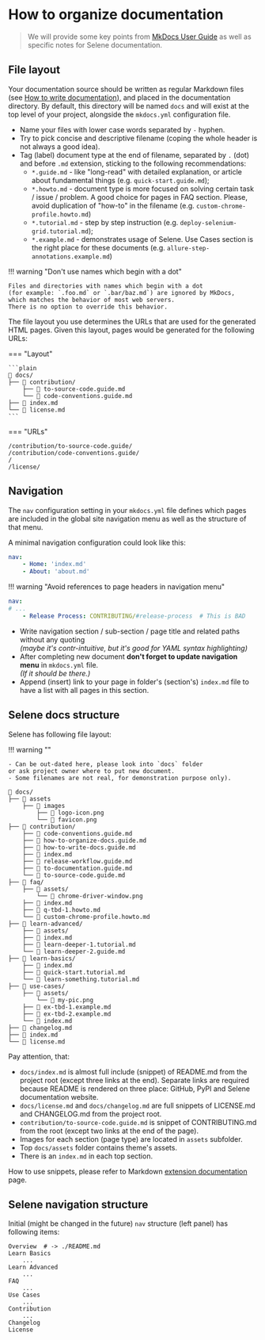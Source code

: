 # How to organize documentation

> We will provide some key points from [MkDocs User Guide][mkdocs-user-guide]
as well as specific notes for Selene documentation.

## File layout

Your documentation source should be written as regular Markdown files
(see [How to write documentation][syntax-guide]),
and placed in the documentation directory.
By default, this directory will be named `docs`
and will exist at the top level of your project,
alongside the `mkdocs.yml` configuration file.

- Name your files with lower case words separated by `-` hyphen.
- Try to pick concise and descriptive filename
(coping the whole header is not always a good idea).
- Tag (label) document type at the end of filename,
separated by `.` (dot) and before `.md` extension,
sticking to the following recommendations:
    - `*.guide.md` - like "long-read" with detailed explanation,
    or article about fundamental things (e.g. `quick-start.guide.md`);
    - `*.howto.md` - document type is more focused on
    solving certain task / issue / problem.
    A good choice for pages in FAQ section.
    Please, avoid duplication of "how-to" in the filename
    (e.g. `custom-chrome-profile.howto.md`)
    - `*.tutorial.md` - step by step instruction
    (e.g. `deploy-selenium-grid.tutorial.md`);
    - `*.example.md` - demonstrates usage of Selene.
    Use Cases section is the right place for these documents
    (e.g. `allure-step-annotations.example.md`)

<!-- markdownlint-disable MD046 -->
!!! warning "Don't use names which begin with a dot"

    Files and directories with names which begin with a dot
    (for example: `.foo.md` or `.bar/baz.md`) are ignored by MkDocs,
    which matches the behavior of most web servers.
    There is no option to override this behavior.
<!-- markdownlint-enable MD046 -->

The file layout you use determines the URLs
that are used for the generated HTML pages.
Given this layout, pages would be generated for the following URLs:

<!-- markdownlint-disable MD046 -->
=== "Layout"

    ```plain
    📁 docs/
    ├── 📁 contribution/
        ├── 📄 to-source-code.guide.md
        └── 📄 code-conventions.guide.md
    ├── 📄 index.md
    └── 📄 license.md
    ```

=== "URLs"

    /contribution/to-source-code.guide/  
    /contribution/code-conventions.guide/  
    /  
    /license/
<!-- markdownlint-enable MD046 -->

## Navigation

The `nav` configuration setting in your `mkdocs.yml` file
defines which pages are included in the global site navigation menu
as well as the structure of that menu.

A minimal navigation configuration could look like this:

```yaml
nav:
    - Home: 'index.md'
    - About: 'about.md'
```

!!! warning "Avoid references to page headers in navigation menu"

```yaml
nav:
# ...
    - Release Process: CONTRIBUTING/#release-process  # This is BAD
```

- Write navigation section / sub-section / page title and related paths
without any quoting  
*(maybe it's contr-intuitive, but it's good for YAML syntax highlighting)*
- After completing new document **don't forget to update
navigation menu** in `mkdocs.yml` file.  
*(If it should be there.)*
- Append (insert) link to your page in folder's (section's) `index.md` file
to have a list with all pages in this section.

## Selene docs structure

Selene has following file layout:

<!-- markdownlint-disable MD046 -->
!!! warning ""

    - Can be out-dated here, please look into `docs` folder
    or ask project owner where to put new document.
    - Some filenames are not real, for demonstration purpose only).
<!-- markdownlint-enable MD046 -->

```plain
📁 docs/
├── 📁 assets
    ├── 📁 images
        ├── 🎨 logo-icon.png
        └── 🎨 favicon.png
├── 📁 contribution/
    ├── 📄 code-conventions.guide.md
    ├── 📄 how-to-organize-docs.guide.md
    ├── 📄 how-to-write-docs.guide.md
    ├── 📄 index.md
    ├── 📄 release-workflow.guide.md
    ├── 📄 to-documentation.guide.md
    └── 📄 to-source-code.guide.md
├── 📁 faq/
    ├── 📁 assets/
        └── 🎨 chrome-driver-window.png
    ├── 📄 index.md
    ├── 📄 q-tbd-1.howto.md
    └── 📄 custom-chrome-profile.howto.md
├── 📁 learn-advanced/
    ├── 📁 assets/
    ├── 📄 index.md
    ├── 📄 learn-deeper-1.tutorial.md
    └── 📄 learn-deeper-2.guide.md
├── 📁 learn-basics/
    ├── 📄 index.md
    ├── 📄 quick-start.tutorial.md
    └── 📄 learn-something.tutorial.md
├── 📁 use-cases/
    ├── 📁 assets/
        └── 🎨 my-pic.png
    ├── 📄 ex-tbd-1.example.md
    ├── 📄 ex-tbd-2.example.md
    └── 📄 index.md
├── 📄 changelog.md
├── 📄 index.md
└── 📄 license.md
```

Pay attention, that:

- `docs/index.md` is almost full include (snippet) of README.md
from the project root (except three links at the end).
Separate links are required because README is rendered on three place:
GitHub, PyPI and Selene documentation website.
- `docs/license.md` and `docs/changelog.md` are full snippets of
LICENSE.md and CHANGELOG.md from the project root.
- `contribution/to-source-code.guide.md` is snippet
of CONTRIBUTING.md from the root
(except two links at the end of the page).
- Images for each section (page type) are located in `assets` subfolder.
- Top `docs/assets` folder contains theme's assets.
- There is an `index.md` in each top section.

How to use snippets, please refer to Markdown
[extension documentation][snippets-doc] page.

## Selene navigation structure

Initial (might be changed in the future) `nav` structure (left panel)
has following items:

```plain
Overview  # -> ./README.md
Learn Basics
    ...
Learn Advanced
    ...
FAQ
    ...
Use Cases
    ...
Contribution
    ...
Changelog
License
```

<!-- References -->
[mkdocs-user-guide]: https://www.mkdocs.org/user-guide/writing-your-docs/
[syntax-guide]: how-to-write-docs.guide.md
[snippets-doc]: https://facelessuser.github.io/pymdown-extensions/extensions/snippets/
